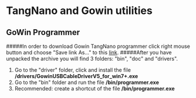 # TangNano and Gowin utilities

GoWin Programmer
-------------
#####In order to download Gowin TangNano programmer click right mouse button and choose "Save link As..." to this [link](https://github.com/siriokds/tangnano/blob/main/programmer.zip).
#####After you have unpacked the archive you will find 3 folders: "bin", "doc" and "drivers".

1. Go to the "driver" folder, click and install the file **/drivers/GowinUSBCableDriverV5_for_win7+.exe**
2.  Go to the "bin" folder and run the file **/bin/programmer.exe**
3. Recommended: create a shortcut of the file **/bin/programmer.exe**

